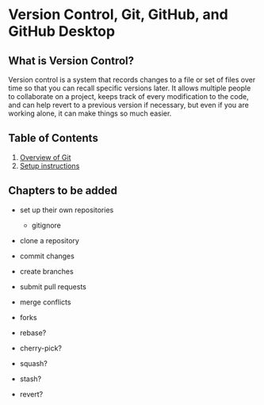 # Version Control, Git, GitHub, and GitHub Desktop

## What is Version Control?

Version control is a system that records changes to a file or set of files over time so that you can recall specific versions later. It allows multiple people to collaborate on a project, keeps track of every modification to the code, and can help revert to a previous version if necessary, but even if you are working alone, it can make things so much easier.

## Table of Contents

1. [Overview of Git](1-basics.md)
1. [Setup instructions](2-setup.md)

## Chapters to be added

- set up their own repositories
  - gitignore
- clone a repository
- commit changes
- create branches
- submit pull requests
- merge conflicts
- forks


- rebase?
- cherry-pick?
- squash?
- stash?
- revert?
